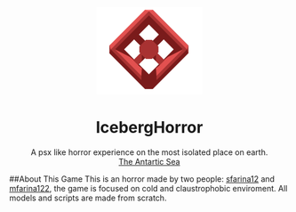 <p align="center">
  <img src="https://github.com/mfarina122/IcebergHorror/blob/main/HorrorGame/Assets/Texture/github/Icewrecker_logo.png">
</p>
<h1 align="center">IcebergHorror</h1>

<p align="center">
  A psx like horror experience on the most isolated place on earth.</br>
  <a href="#">The Antartic Sea<a>
</p>

##About This Game
This is an horror made by two people: [sfarina12](https://github.com/sfarina12) and [mfarina122](https://github.com/mfarina122), the game is focused on cold and claustrophobic enviroment.
All models and scripts are made from scratch.
